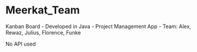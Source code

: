 # Meerkat_Team

Kanban Board - Developed in Java - Project Management App - Team: Alex, Rewaz, Julius, Florence, Funke

No API used
